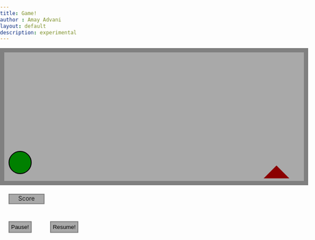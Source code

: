 ```yaml
---
title: Game!
author : Amay Advani
layout: default
description: experimental
---
```


<html>
  <head>
    <title>JS Tutorial Game</title>
    <style>
      body {
        padding: 0;
        margin: 0;
      }
      .game {
        width: 700px;
        height: 300px;
        border: 10px solid grey;
        background-color: darkgrey;
        float: middle;
      }
      .chara {
        width: 50px;
        height: 50px;
        background-color: green;
        border-radius: 50%;
        display: incline-block;
        position: relative;
        top: 220px;
        margin: 10px;
        border: 2px solid black;
      }
      .animate {
        animation: jump 1000ms;
      }
      @keyframes jump {
        0% {
          top: 220px;
        }
        50% {
          top: 150px;
        }
        100% {
          top: 220px;
        }
      }
      @keyframes obstacle {
        0% {
          left: 610px;
        }
        100% {
          left: -30px;
        }
      }
      @keyframes obstacle2 {
        0% {
          left: 610px;
        }
        100% {
          left: -20px;
        }
      }
      .obstacle {
        border-left: 30px solid transparent;
        border-right: 30px solid transparent;
        border-bottom: 30px solid darkred;
        border-top: 30px solid transparent;
        display: inline-block;
        position: relative;
        top: 140px;
        left: 610px;
        margin: 10px;
      }
      .obstacle-animate {
        animation: obstacle 1500ms infinite linear;
      }
      .obstacle2 {
        width: 30px;
        height: 70px;
        position: relative;
        top: 130px;
        left: 610px;
        margin: 10px;
        animation: obstacle2 2000ms infinite linear;
        display: inline-block;
      }
      .hidden {
        display: none;
      }
      .score {
        width: 80px;
        height: 20px;
        background-color: darkgrey;
        border: 2px solid grey;
        margin: 20px;
        text-align: center;
      }
      .button {
        background-color: darkgrey !important;
        border: 2px solid grey;
        margin: 20px;
        text-align: center;
        padding: 4px;
      }
    </style>
  </head>
  <body id="body">
    <div class="game" id="game">
      <div class="chara" id="chara"></div>
      <div class="obstacle obstacle-animate" id="obstacle"></div>
      <div class="obstacle2 obstacle-animate" id="obstacle2"></div>
    </div>
    <div class="score" id="score">Score</div>
    <button onclick="pause()" class="button" id="pause">Pause!</button>
    <button onclick="resume()" class="button" id="resume">Resume!</button>
  </body>
  <script>
    document.getElementById("body").onkeydown = function (e) {
      if (e.code === "Space") jump();
      return;
    };
    var chara = document.getElementById("chara");
    var obstacle = document.getElementById("obstacle");
    var obstacle2 = document.getElementById("obstacle2");
    var score = 0;
    function jump(e) {
      console.log(e);
      score = score + 1;
      document.getElementById("score").innerHTML = "Score: " + score;
      chara.classList.add("animate");
      setTimeout(function () {
        chara.classList.remove("animate");
      }, 1000);
    }
    function check() {
      if (
        parseInt(getComputedStyle(chara).top) > 200 &&
        parseInt(getComputedStyle(obstacle).left) < 50
      ) {
        alert("You lose, loser!");
        score = 0;
        document.getElementById("score").innerHTML = "score: " + score;
      }
    }
    setInterval(check, 100);
    function pause() {
      obstacle.classList.remove("obstacle-animate");
    }
    function resume() {
      obstacle.classList.add("obstacle-animate");
    }
    if (score % 2 !== 0) {
      obstacle.classList.add("hidden");
      obstacle2.classList.remove("hidden");
    } else{
      obstacle.classList.remove("hidden");
      obstacle2.classList.add("hidden");
    }
  </script>
</html>
